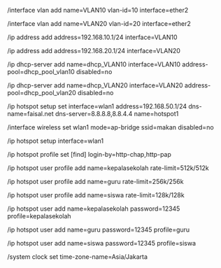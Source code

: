 /interface vlan
add name=VLAN10 vlan-id=10 
interface=ether2

/interface vlan
add name=VLAN20 vlan-id=20 interface=ether2

/ip address
add address=192.168.10.1/24 interface=VLAN10

/ip address
add address=192.168.20.1/24 interface=VLAN20

/ip dhcp-server
add name=dhcp_VLAN10 interface=VLAN10 
address-pool=dhcp_pool_vlan10 disabled=no

/ip dhcp-server
add name=dhcp_VLAN20 interface=VLAN20 address-pool=dhcp_pool_vlan20 disabled=no

/ip hotspot setup
set interface=wlan1 address=192.168.50.1/24 dns-name=faisal.net dns-server=8.8.8.8,8.8.4.4 name=hotspot1

/interface wireless
set wlan1 mode=ap-bridge ssid=makan disabled=no

/ip hotspot
setup interface=wlan1

/ip hotspot profile
set [find] login-by=http-chap,http-pap

/ip hotspot user profile
add name=kepalasekolah rate-limit=512k/512k

/ip hotspot user profile
add name=guru rate-limit=256k/256k

/ip hotspot user profile
add name=siswa rate-limit=128k/128k

/ip hotspot user
add name=kepalasekolah password=12345
profile=kepalasekolah

/ip hotspot user
add name=guru password=12345 profile=guru

/ip hotspot user
add name=siswa password=12345 profile=siswa

/system clock
set time-zone-name=Asia/Jakarta
